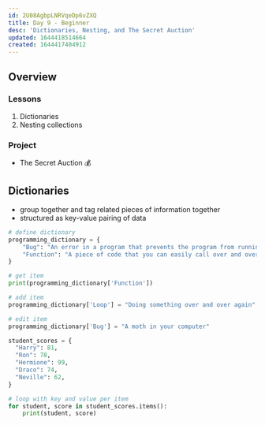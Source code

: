 ```yaml
---
id: 2U08AgbpLNRVqeDp6vZXQ
title: Day 9 - Beginner
desc: 'Dictionaries, Nesting, and The Secret Auction'
updated: 1644418514664
created: 1644417404912
---
```


## Overview

### Lessons

1. Dictionaries
1. Nesting collections

### Project

- The Secret Auction 💰

## Dictionaries

- group together and tag related pieces of information together
- structured as key-value pairing of data

```py
# define dictionary
programming_dictionary = {
    "Bug": "An error in a program that prevents the program from running as expected.",
    "Function": "A piece of code that you can easily call over and over again.",
}
```

```py
# get item
print(programming_dictionary['Function'])
```

```py
# add item
programming_dictionary['Loop'] = "Doing something over and over again"
```

```py
# edit item
programming_dictionary['Bug'] = "A moth in your computer"
```

```py
student_scores = {
  "Harry": 81,
  "Ron": 78,
  "Hermione": 99,
  "Draco": 74,
  "Neville": 62,
}

# loop with key and value per item
for student, score in student_scores.items():
    print(student, score)
```
